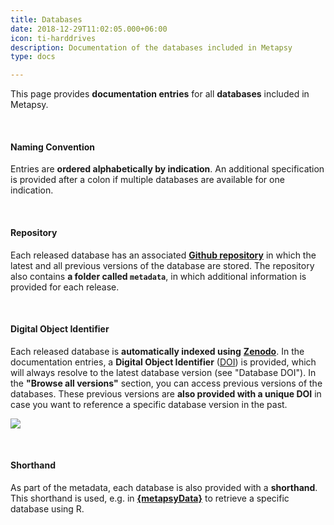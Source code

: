 ```yaml
---
title: Databases
date: 2018-12-29T11:02:05.000+06:00
icon: ti-harddrives
description: Documentation of the databases included in Metapsy
type: docs

---
```

This page provides **documentation entries** for all **databases** included in Metapsy.

<br>

#### Naming Convention

Entries are **ordered alphabetically by indication**. An additional specification is provided after a colon if multiple databases are available for one indication.

<br>

#### Repository

Each released database has an associated [**Github repository**](https://github.com/metapsy-project) in which the latest and all previous versions of the database are stored. The repository also contains **a folder called `metadata`**, in which additional information is provided for each release.

<br>

#### Digital Object Identifier

Each released database is **automatically indexed using** [**Zenodo**](https://www.zenodo.org). In the documentation entries, a **Digital Object Identifier** ([DOI](https://en.wikipedia.org/wiki/Digital_object_identifier)) is provided, which will always resolve to the latest database version (see "Database DOI"). In the **"Browse all versions"** section, you can access previous versions of the databases. These previous versions are **also provided with a unique DOI** in case you want to reference a specific database version in the past.

![](/uploads/browse.png)

<br>

#### Shorthand

As part of the metadata, each database is also provided with a **shorthand**. This shorthand is used, e.g. in [**{metapsyData}**](https://www.metapsy.org/r-package) to retrieve a specific database using R.

<br></br>